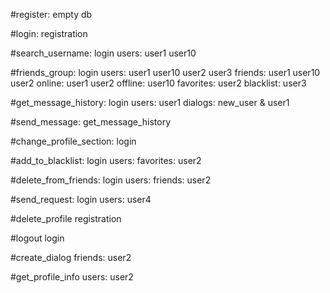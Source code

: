 #register:
 empty db
 
#login:
 registration
 
#search_username:
 login
 users:
  user1
  user10
 
#friends_group:
 login
 users:
  user1
  user10
  user2
  user3
 friends:
  user1
  user10
  user2
 online:
  user1
  user2
 offline:
  user10
 favorites:
  user2
 blacklist:
  user3
  
#get_message_history:
 login
 users:
  user1
 dialogs:
  new_user & user1
  
#send_message:
 get_message_history
 
#change_profile_section:
 login
 
#add_to_blacklist:
 login
 users:
  favorites:
   user2
  
#delete_from_friends:
 login
 users:
  friends:
   user2

#send_request:
 login
 users:
  user4

#delete_profile
 registration

#logout
 login

#create_dialog
 friends:
  user2

#get_profile_info
 users:
  user2
